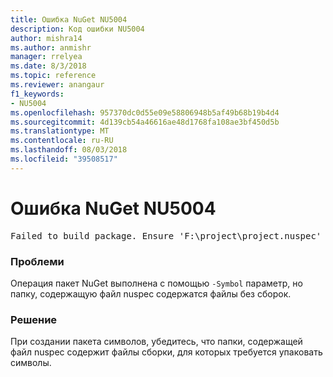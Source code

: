 ```yaml
---
title: Ошибка NuGet NU5004
description: Код ошибки NU5004
author: mishra14
ms.author: anmishr
manager: rrelyea
ms.date: 8/3/2018
ms.topic: reference
ms.reviewer: anangaur
f1_keywords:
- NU5004
ms.openlocfilehash: 957370dc0d55e09e58806948b5af49b68b19b4d4
ms.sourcegitcommit: 4d139cb54a46616ae48d1768fa108ae3bf450d5b
ms.translationtype: MT
ms.contentlocale: ru-RU
ms.lasthandoff: 08/03/2018
ms.locfileid: "39508517"
---
```

# <a name="nuget-error-nu5004"></a>Ошибка NuGet NU5004
<pre>Failed to build package. Ensure 'F:\project\project.nuspec' includes assembly files. For help on building symbols package, visit http://docs.nuget.org/.</pre>

### <a name="issue"></a>Проблеми

Операция пакет NuGet выполнена с помощью `-Symbol` параметр, но папку, содержащую файл nuspec содержатся файлы без сборок. 


### <a name="solution"></a>Решение

При создании пакета символов, убедитесь, что папки, содержащей файл nuspec содержит файлы сборки, для которых требуется упаковать символы.

